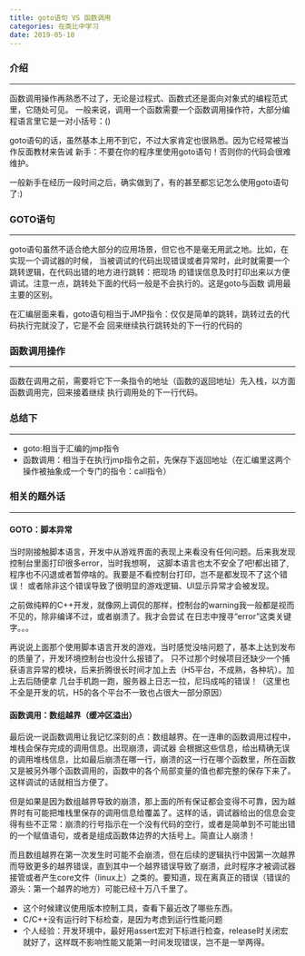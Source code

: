 ```yaml
---
title: goto语句 VS 函数调用
categories: 在类比中学习
date: 2019-05-10
---
```


### 介绍
---

函数调用操作再熟悉不过了，无论是过程式、函数式还是面向对象式的编程范式里，它随处可见。
一般来说，调用一个函数需要一个函数调用操作符，大部分编程语言里它是一对小括号：()

goto语句的话，虽然基本上用不到它，不过大家肯定也很熟悉。因为它经常被当作反面教材来告诫
新手：不要在你的程序里使用goto语句！否则你的代码会很难维护。

一般新手在经历一段时间之后，确实做到了，有的甚至都忘记怎么使用goto语句了:)

### GOTO语句
---

goto语句虽然不适合绝大部分的应用场景，但它也不是毫无用武之地。比如，在实现一个调试器的时候，
当被调试的代码出现错误或者异常时，此时就需要一个跳转逻辑，在代码出错的地方进行跳转：把现场
的错误信息及时打印出来以方便调试。注意一点，跳转处下面的代码一般是不会执行的。这是goto与函数
调用最主要的区别。

在汇编层面来看，goto语句相当于JMP指令：仅仅是简单的跳转，跳转过去的代码执行完就没了，它是不会
回来继续执行跳转处的下一行的代码的

### 函数调用操作
---

函数在调用之前，需要将它下一条指令的地址（函数的返回地址）先入栈，以方面函数调用完，回来接着继续
执行调用处的下一行代码。

### 总结下
---
* goto:相当于汇编的jmp指令
* 函数调用：相当于在执行jmp指令之前，先保存下返回地址（在汇编里这两个操作被抽象成一个专门的指令：call指令）

### 相关的题外话
---

#### GOTO：脚本异常

当时刚接触脚本语言，开发中从游戏界面的表现上来看没有任何问题。后来我发现控制台里面打印很多error，当时我想啊，
这脚本语言也太不安全了吧!都出错了,程序也不闪退或者暂停啥的。我要是不看控制台打印，岂不是都发现不了这个错误！
或者除非这个错误导致了很明显的游戏逻辑、UI显示异常才会被发现。

之前做纯粹的C++开发，就像网上调侃的那样，控制台的warning我一般都是视而不见的，除非编译不过，或者崩溃了。我才会尝试
在日志中搜寻“error”这类关键字。。。

再说说上面那个使用脚本语言开发的游戏，当时感觉没啥问题了，基本上达到发布的质量了，开发环境控制台也没什么报错了。
只不过那个时候项目还缺少一个捕获语言异常的模块，后来折腾很长时间才加上去（H5平台，不成熟，各种坑）。加上去后随便拿
几台手机跑一跑，服务器上日志一拉，尼玛成吨的错误！（这里也不全是开发的坑，H5的各个平台不一致也占很大一部分原因）

#### 函数调用：数组越界（缓冲区溢出）

最后说一说函数调用让我记忆深刻的点：数组越界。在一连串的函数调用过程中，堆栈会保存完成的调用信息。出现崩溃，调试器
会根据这些信息，给出精确无误的调用堆栈信息，比如最后崩溃在哪一行，崩溃的这一行在哪个函数里，所在函数又是被另外哪个函数调用的，函数中的各个局部变量的值也都完整的保存下来了。这样调试的话就相当方便了。

但是如果是因为数组越界导致的崩溃，那上面的所有保证都会变得不可靠，因为越界时有可能把堆栈里保存的调用信息给覆盖了。这样的话，调试器给出的信息会变得有些不正常：崩溃的行号指示在一个没有代码的空行，或者是简单到不可能出错的一个赋值语句，或者是组成函数体边界的大括号上。简直让人崩溃！

而且数组越界在第一次发生时可能不会崩溃，但在后续的逻辑执行中因第一次越界而导致更多的越界错误，直到其中一个越界错误导致了崩溃，此时程序才被调试器接管或者产生core文件（linux上）之类的。要知道，现在离真正的错误（错误的源头：第一个越界的地方）可能已经十万八千里了。

* 这个时候建议使用版本控制工具，查看下最近改了哪些东西。
* C/C++没有运行时下标检查，是因为考虑到运行性能问题
* 个人经验：开发环境中，最好用assert宏对下标进行检查，release时关闭宏就好了，这样既不影响性能又能第一时间发现错误，岂不是一举两得。









